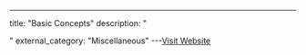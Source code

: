 ---
title: "Basic Concepts"
description: "

"
external_category: "Miscellaneous"
---[Visit Website](https://github.com/Soulghost/iblessing#basic-concepts)

